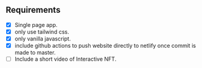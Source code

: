## Requirements
 - [x] Single page app.
 - [x] only use tailwind css.
 - [x] only vanilla javascript.
 - [x] include github actions to push website directly to netlify once commit is made to master.
 - [ ] Include a short video of Interactive NFT.
